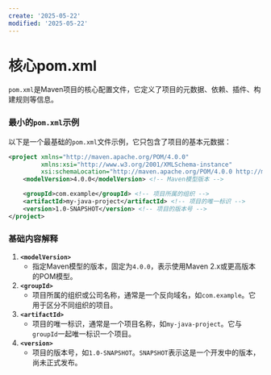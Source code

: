 ```yaml
---
create: '2025-05-22'
modified: '2025-05-22'
---
```


# 核心pom.xml

`pom.xml`是Maven项目的核心配置文件，它定义了项目的元数据、依赖、插件、构建规则等信息。

### 最小的`pom.xml`示例

以下是一个最基础的`pom.xml`文件示例，它只包含了项目的基本元数据：

```xml
<project xmlns="http://maven.apache.org/POM/4.0.0"
         xmlns:xsi="http://www.w3.org/2001/XMLSchema-instance"
         xsi:schemaLocation="http://maven.apache.org/POM/4.0.0 http://maven.apache.org/xsd/maven-4.0.0.xsd">
    <modelVersion>4.0.0</modelVersion> <!-- Maven模型版本 -->

    <groupId>com.example</groupId> <!-- 项目所属的组织 -->
    <artifactId>my-java-project</artifactId> <!-- 项目的唯一标识 -->
    <version>1.0-SNAPSHOT</version> <!-- 项目的版本号 -->
</project>
```

### **基础内容解释**

1. **`<modelVersion>`**
    - 指定Maven模型的版本，固定为`4.0.0`，表示使用Maven 2.x或更高版本的POM模型。
2. **`<groupId>`**
    - 项目所属的组织或公司名称，通常是一个反向域名，如`com.example`。它用于区分不同组织的项目。
3. **`<artifactId>`**
    - 项目的唯一标识，通常是一个项目名称，如`my-java-project`。它与`groupId`一起唯一标识一个项目。
4. **`<version>`**
    - 项目的版本号，如`1.0-SNAPSHOT`。`SNAPSHOT`表示这是一个开发中的版本，尚未正式发布。